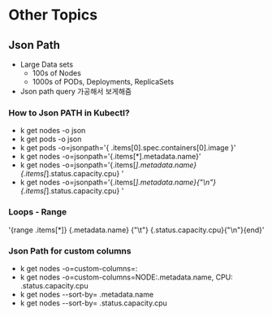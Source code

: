 # Other Topics

## Json Path
- Large Data sets
  - 100s of Nodes
  - 1000s of PODs, Deployments, ReplicaSets
- Json path query 가공해서 보게해줌
### How to Json PATH in Kubectl?
- k get nodes -o json
- k get pods -o json
- k get pods -o=jsonpath='{ .items[0].spec.containers[0].image }'
- k get nodes -o=jsonpath='{.items[*].metadata.name}'
- k get nodes -o=jsonpath='{.items[*].metadata.name}{.items[*].status.capacity.cpu}  '
- k get nodes -o=jsonpath='{.items[*].metadata.name}{"\n"}{.items[*].status.capacity.cpu}  '

### Loops - Range
'{range .items[*]} 
  {.metadata.name} {"\t"} {.status.capacity.cpu}{"\n"}{end}'

### Json Path for custom columns
- k get nodes -o=custom-columns=<COLUMN NAME>:<JSON PATH>
- k get nodes -o=custom-columns=NODE:.metadata.name, CPU: .status.capacity.cpu
- k get nodes --sort-by= .metadata.name
- k get nodes --sort-by= .status.capacity.cpu
